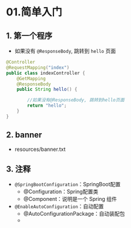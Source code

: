 # 01.简单入门

## 1. 第一个程序

- 如果没有 `@ResponseBody`, 跳转到 `hello` 页面

```java
@Controller
@RequestMapping("index")
public class indexController {
    @GetMapping
    @ResponseBody
    public String hello() {

        //如果没有@ResponseBody, 跳转到hello页面
        return "hello";
    }
}
```

## 2. banner

- resources/banner.txt

## 3. 注释

- `@SpringBootConfiguration`：SpringBoot配置
  - @Configuration：Spring配置类
  - @Component：说明是一个 Spring 组件
- `@EnableAutoConfiguration`：自动配置
  - @AutoConfigurationPackage：自动装配包
  - 



























































